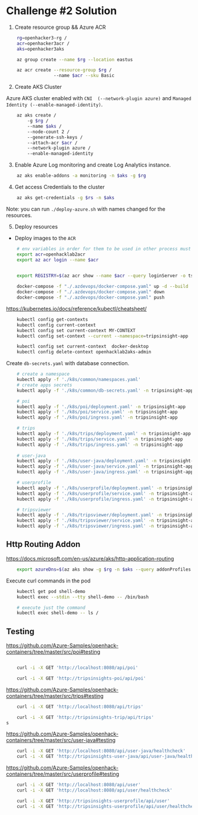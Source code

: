 # Challenge #2  Solution

1. Create resource group && Azure ACR

```bash
    rg=openhacker3-rg /
    acr=openhacker3acr /
    aks=openhacker3aks

    az group create --name $rg --location eastus

    az acr create --resource-group $rg /
                  --name $acr --sku Basic
```

2. Create AKS Cluster

Azure AKS cluster enabled with `CNI  (--network-plugin azure)` and `Managed Identity (--enable-managed-identity)`.

```bash
    az aks create /
        -g $rg /
        --name $aks /
        --node-count 2 /
        --generate-ssh-keys /
        --attach-acr $acr /
        --network-plugin azure /
        --enable-managed-identity
```

3. Enable Azure Log monitoring and create Log Analytics instance.

```bash
    az aks enable-addons -a monitoring -n $aks -g $rg
```

4. Get access Credentials to the cluster

```bash
    az aks get-credentials -g $rs -n $aks
```

Note: you can run `./deploy-azure.sh` with names changed for the resources.

5. Deploy resources

- Deploy images to the `ACR`

```bash
    # env variables in order for them to be used in other process must be exported
    export acr=openhacklab2acr
    export az acr login --name $acr

    
    export REGISTRY=$(az acr show --name $acr --query loginServer -o tsv)

    docker-compose -f "./.azdevops/docker-compose.yaml" up -d --build 
    docker-compose -f "./.azdevops/docker-compose.yaml" down    
    docker-compose -f "./.azdevops/docker-compose.yaml" push
```

https://kubernetes.io/docs/reference/kubectl/cheatsheet/

```bash
    kubectl config get-contexts
    kubectl config current-context
    kubectl config set current-context MY-CONTEXT
    kubectl config set-context --current --namespace=tripsinsight-app

    kubectl config set current-context  docker-desktop
    kubectl config delete-context openhacklab2aks-admin
```

Create `db-secrets.yaml` with database connection.

```bash
    # create a namespace
    kubectl apply -f './k8s/common/namespaces.yaml'
    # create apps secrets
    kubectl apply -f './k8s/common/db-secrets.yaml' -n tripsinsight-app

    # poi
    kubectl apply -f './k8s/poi/deployment.yaml' -n tripsinsight-app
    kubectl apply -f './k8s/poi/service.yaml' -n tripsinsight-app
    kubectl apply -f './k8s/poi/ingress.yaml' -n tripsinsight-app

    # trips
    kubectl apply -f './k8s/trips/deployment.yaml' -n tripsinsight-app
    kubectl apply -f './k8s/trips/service.yaml' -n tripsinsight-app
    kubectl apply -f './k8s/trips/ingress.yaml' -n tripsinsight-app
    
    # user-java
    kubectl apply -f './k8s/user-java/deployment.yaml' -n tripsinsight-app
    kubectl apply -f './k8s/user-java/service.yaml' -n tripsinsight-app
    kubectl apply -f './k8s/user-java/ingress.yaml' -n tripsinsight-app

    # userprofile
    kubectl apply -f './k8s/userprofile/deployment.yaml' -n tripsinsight-app
    kubectl apply -f './k8s/userprofile/service.yaml' -n tripsinsight-app
    kubectl apply -f './k8s/userprofile/ingress.yaml' -n tripsinsight-app

    # tripsviewer
    kubectl apply -f './k8s/tripsviewer/deployment.yaml' -n tripsinsight-app
    kubectl apply -f './k8s/tripsviewer/service.yaml' -n tripsinsight-app
    kubectl apply -f './k8s/tripsviewer/ingress.yaml' -n tripsinsight-app
```

## Http Routing Addon

https://docs.microsoft.com/en-us/azure/aks/http-application-routing

```bash
    export azureDns=$(az aks show -g $rg -n $aks --query addonProfiles.httpApplicationRouting.config.HTTPApplicationRoutingZoneName -o tsv)
```

Execute curl commands in the pod
```bash
    kubectl get pod shell-demo
    kubectl exec --stdin --tty shell-demo -- /bin/bash

    # execute just the command
    kubectl exec shell-demo -- ls /
```

## Testing

https://github.com/Azure-Samples/openhack-containers/tree/master/src/poi#testing

```bash

    curl -i -X GET 'http://localhost:8080/api/poi'

    curl -i -X GET 'http://tripsinsights-poi/api/poi'

```

https://github.com/Azure-Samples/openhack-containers/tree/master/src/trips#testing

```bash
    curl -i -X GET 'http://localhost:8080/api/trips' 

    curl -i -X GET 'http://tripsinsights-trip/api/trips' 
s
```

https://github.com/Azure-Samples/openhack-containers/tree/master/src/user-java#testing

```bash
    curl -i -X GET 'http://localhost:8080/api/user-java/healthcheck'
    curl -i -X GET 'http://tripsinsights-user-java/api/user-java/healthcheck'
```

https://github.com/Azure-Samples/openhack-containers/tree/master/src/userprofile#testing

```bash
    curl -i -X GET 'http://localhost:8080/api/user' 
    curl -i -X GET 'http://localhost:8080/api/user/healthcheck' 

    curl -i -X GET 'http://tripsinsights-userprofile/api/user' 
    curl -i -X GET 'http://tripsinsights-userprofile/api/user/healthcheck' 
```